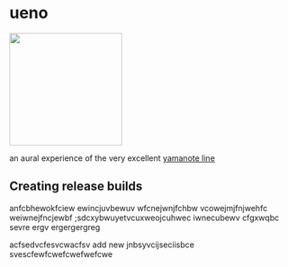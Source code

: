 # ueno

<img src="https://user-images.githubusercontent.com/50663/220053519-3dab4fe3-f287-43c3-8428-39634f1bdba3.png" height="200" target="_blank">

an aural experience of the very excellent [yamanote line](https://en.wikipedia.org/wiki/Yamanote_Line)

## Creating release builds

anfcbhewokfciew ewincjuvbewuv wfcnejwnjfchbw vcowejmjfnjwehfc weiwnejfncjewbf ;sdcxybwuyetvcuxweojcuhwec iwnecubewv cfgxwqbc sevre ergv ergergergreg

acfsedvcfesvcwacfsv add new jnbsyvcijseciisbce svescfewfcwefcwefwefcwe
